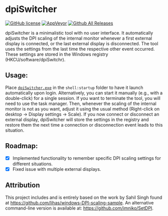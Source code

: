 # dpiSwitcher
[![GitHub license](https://img.shields.io/github/license/jan-glx/dpiswitch.svg)](LICENSE)
[![AppVeyor](https://img.shields.io/appveyor/ci/jan-glx/dpiswitch.svg)](https://ci.appveyor.com/project/jan-glx/dpiswitch)
[![Github All Releases](https://img.shields.io/github/downloads/jan-glx/dpiswitch/total.svg)](https://github.com/jan-glx/dpiSwitch/releases/latest)

dpiSwitcher is a minimalistic tool with no user interface. It automatically adjusts the DPI scaling of the internal monitor whenever a first external display is connected, or the last external display is disconnected. The tool uses the settings from the last time the respective other event occurred. These settings are stored in the Windows registry (HKCU/software/dpiSwitchr).

## Usage:
Place [`dpiSwitcher.exe`](/releases/latest/download/dpiSwitcher.exe) in the `shell:startup` folder to have it launch automatically upon login. Alternatively, you can start it manually (e.g., with a double-click) for a single session. If you want to terminate the tool, you will need to use the task manager.
Then, whenever the scaling of the internal monitor is not as you want, adjust it using the usual method (Right-click on desktop -> Display settings -> Scale). If you now connect or disconnect an external display, dpiSwitcher will store the settings in the registry and restore them the next time a connection or disconnection event leads to this situation.

## Roadmap:
- [x] Implemented functionality to remember specific DPI scaling settings for different situations.
- [x] Fixed issue with multiple external displays.

## Attribution
This project includes and is entirely based on the work by Sahil Singh found at https://github.com/lihas/windows-DPI-scaling-sample.
An alternative command-line version is available at: https://github.com/imniko/SetDPI.
